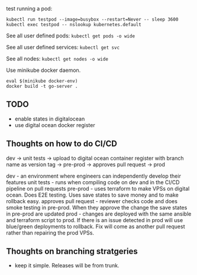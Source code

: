test running a pod:
```
kubectl run testpod --image=busybox --restart=Never -- sleep 3600
kubectl exec testpod -- nslookup kubernetes.default
```

See all user defined pods:
`kubectl get pods -o wide`

See all user defined services:
`kubectl get svc`

See all nodes:
`kubectl get nodes -o wide`

Use minikube docker daemon.
```
eval $(minikube docker-env)
docker build -t go-server .
```

## TODO
- enable states in digitalocean
- use digital ocean docker register

## Thoughts on how to do CI/CD
dev -> unit tests -> upload to digital ocean container register with branch name as version tag -> pre-prod -> approves pull request -> prod

dev - an environment where engineers can independently develop their features
unit tests - runs when compiling code on dev and in the CI/CD pipeline on pull requests
pre-prod - uses terraform to make VPSs on digital ocean. Does E2E testing. Uses save states to save money and to make rollback easy.
approves pull request - reviewer checks code and does smoke testing in pre-prod. When they approve the change the save states in pre-prod are updated
prod - changes are deployed with the same ansible and terraform script to prod. If there is an issue detected in prod will use blue/green deployments to rollback. Fix will come as another pull request rather than repairing the prod VPSs.

## Thoughts on branching stratgeries
- keep it simple. Releases will be from trunk. 